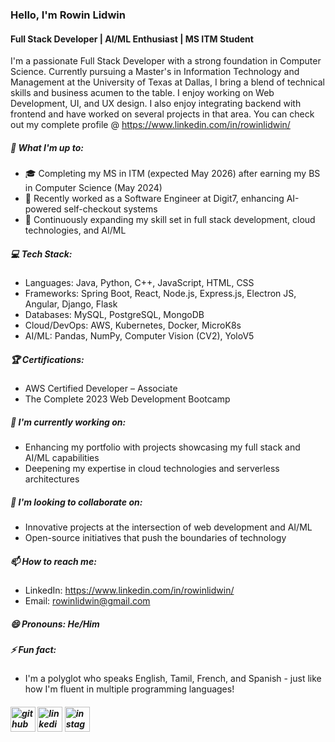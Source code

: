 ### Hello, I'm Rowin Lidwin
#### Full Stack Developer | AI/ML Enthusiast | MS ITM Student

I'm a passionate Full Stack Developer with a strong foundation in Computer Science. Currently pursuing a Master's in Information Technology and Management at the University of Texas at Dallas, I bring a blend of technical skills and business acumen to the table. I enjoy working on Web Development, UI, and UX design. I also enjoy integrating backend with frontend and have worked on several projects in that area.  You can check out my complete profile @ https://www.linkedin.com/in/rowinlidwin/

##### 🚀 What I'm up to:

- 🎓 Completing my MS in ITM (expected May 2026) after earning my BS in Computer Science (May 2024)
- 💼 Recently worked as a Software Engineer at Digit7, enhancing AI-powered self-checkout systems
- 🌱 Continuously expanding my skill set in full stack development, cloud technologies, and AI/ML

##### 💻 Tech Stack:

- Languages: Java, Python, C++, JavaScript, HTML, CSS
- Frameworks: Spring Boot, React, Node.js, Express.js, Electron JS, Angular, Django, Flask
- Databases: MySQL, PostgreSQL, MongoDB
- Cloud/DevOps: AWS, Kubernetes, Docker, MicroK8s
- AI/ML: Pandas, NumPy, Computer Vision (CV2), YoloV5

##### 🏆 Certifications:

- AWS Certified Developer – Associate
- The Complete 2023 Web Development Bootcamp

##### 🔭 I'm currently working on:

- Enhancing my portfolio with projects showcasing my full stack and AI/ML capabilities
- Deepening my expertise in cloud technologies and serverless architectures

##### 👯 I'm looking to collaborate on:

- Innovative projects at the intersection of web development and AI/ML
- Open-source initiatives that push the boundaries of technology

##### 📫 How to reach me:

- LinkedIn: https://www.linkedin.com/in/rowinlidwin/
- Email: rowinlidwin@gmail.com

##### 😄 Pronouns: He/Him

##### ⚡ Fun fact:
- I'm a polyglot who speaks English, Tamil, French, and Spanish - just like how I'm fluent in multiple programming languages!

##### [<img src='https://cdn.jsdelivr.net/npm/simple-icons@3.0.1/icons/github.svg' alt='github' height='40'>](https://github.com/rowinlid)  [<img src='https://cdn.jsdelivr.net/npm/simple-icons@3.0.1/icons/linkedin.svg' alt='linkedin' height='40'>](https://www.linkedin.com/in/rowinlidwin/)  [<img src='https://cdn.jsdelivr.net/npm/simple-icons@3.0.1/icons/instagram.svg' alt='instagram' height='40'>](https://www.instagram.com/rowin_salace/)  

